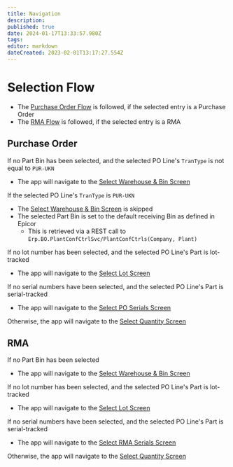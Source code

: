 ```yaml
---
title: Navigation
description: 
published: true
date: 2024-01-17T13:33:57.980Z
tags: 
editor: markdown
dateCreated: 2023-02-01T13:17:27.554Z
---
```


# Selection Flow
- The [Purchase Order Flow](#purchase-order) is followed, if the selected entry is a Purchase Order
- The [RMA Flow](#rma) is followed, if the selected entry is a RMA

## Purchase Order
If no Part Bin has been selected, and the selected PO Line's `TranType` is not equal to `PUR-UKN`
- The app will navigate to the [Select Warehouse & Bin Screen](./Screens/Select_Warehouse_%26_Bin_Screen.md)

If the selected PO Line's `TranType` is `PUR-UKN`
- The [Select Warehouse & Bin Screen](./Screens/Select_Warehouse_%26_Bin_Screen.md) is skipped
- The selected Part Bin is set to the default receiving Bin as defined in Epicor
	- This is retrieved via a REST call to `Erp.BO.PlantConfCtrlSvc/PlantConfCtrls(Company, Plant)`

If no lot number has been selected, and the selected PO Line's Part is lot-tracked
- The app will navigate to the [Select Lot Screen](./Screens/Select_Lot_Screen.md)

If no serial numbers have been selected, and the selected PO Line's Part is serial-tracked
- The app will navigate to the [Select PO Serials Screen](./Screens/Select_PO_Serials_Screen.md)

Otherwise, the app will navigate to the [Select Quantity Screen](./Screens/Select_Quantity_Screen.md)

## RMA
If no Part Bin has been selected
- The app will navigate to the [Select Warehouse & Bin Screen](./Screens/Select_Warehouse_%26_Bin_Screen.md)

If no lot number has been selected, and the selected PO Line's Part is lot-tracked
- The app will navigate to the [Select Lot Screen](./Screens/Select_Lot_Screen.md)

If no serial numbers have been selected, and the selected PO Line's Part is serial-tracked
- The app will navigate to the [Select RMA Serials Screen](./Screens/Select_RMA_Serials_Screen.md)

Otherwise, the app will navigate to the [Select Quantity Screen](./Screens//Select_Quantity_Screen.md)